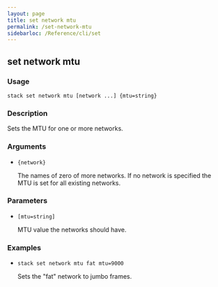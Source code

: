 ```yaml
---
layout: page
title: set network mtu
permalink: /set-network-mtu
sidebarloc: /Reference/cli/set
---
```


## set network mtu

### Usage

`stack set network mtu [network ...] {mtu=string}`

### Description

Sets the MTU for one or more networks.

### Arguments

* `{network}`

   The names of zero of more networks. If no network is specified
        the MTU is set for all existing networks.


### Parameters
* `[mtu=string]`

   MTU value the networks should have.

### Examples

* `stack set network mtu fat mtu=9000`

   Sets the "fat" network to jumbo frames.



